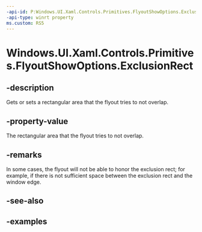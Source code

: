 ```yaml
---
-api-id: P:Windows.UI.Xaml.Controls.Primitives.FlyoutShowOptions.ExclusionRect
-api-type: winrt property
ms.custom: RS5
---
```


<!-- Property syntax.
public IReference<Rect> ExclusionRect { get;  set; }
-->

# Windows.UI.Xaml.Controls.Primitives.FlyoutShowOptions.ExclusionRect

## -description

Gets or sets a rectangular area that the flyout tries to not overlap.



## -property-value

The rectangular area that the flyout tries to not overlap.

## -remarks

In some cases, the flyout will not be able to honor the exclusion rect; for example, if there is not sufficient space between the exclusion rect and the window edge.

## -see-also

## -examples

